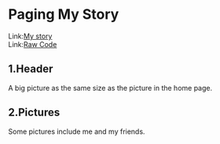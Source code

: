 # Paging My Story

Link:[My story](https://a8s287.github.io/wd107b/exercise/FINALEXAM/mystory.htm)</br>
Link:[Raw Code](FINALEXAM/mystory.htm)


## 1.Header
A big picture as the same size as the picture in the home page.

## 2.Pictures
Some pictures include me and my friends.
